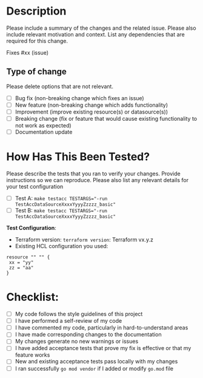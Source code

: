 # Description

Please include a summary of the changes and the related issue. Please also include relevant motivation and context. List any dependencies that are required for this change.

Fixes #xx (issue)

## Type of change

Please delete options that are not relevant.

- [ ] Bug fix (non-breaking change which fixes an issue)
- [ ] New feature (non-breaking change which adds functionality)
- [ ] Improvement (improve existing resource(s) or datasource(s))
- [ ] Breaking change (fix or feature that would cause existing functionality to not work as expected)
- [ ] Documentation update

# How Has This Been Tested?

Please describe the tests that you ran to verify your changes. Provide instructions so we can reproduce. Please also list any relevant details for your test configuration

- [ ] Test A: `make testacc TESTARGS="-run TestAccDataSourceXxxxYyyyZzzzz_basic"`
- [ ] Test B: `make testacc TESTARGS="-run TestAccDataSourceXxxxYyyyZzzzz_basic"`

**Test Configuration**:
* Terraform version: `terraform version`: Terraform vx.y.z
* Existing HCL configuration you used: 
```hcl
resource "" "" {
 xx = "yy"
 zz = "aa"
}
```

# Checklist:

- [ ] My code follows the style guidelines of this project
- [ ] I have performed a self-review of my code
- [ ] I have commented my code, particularly in hard-to-understand areas
- [ ] I have made corresponding changes to the documentation
- [ ] My changes generate no new warnings or issues
- [ ] I have added acceptance tests that prove my fix is effective or that my feature works
- [ ] New and existing acceptance tests pass locally with my changes
- [ ] I ran successfully `go mod vendor` if I added or modify `go.mod` file
